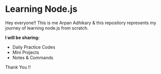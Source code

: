 # Learning Node.js

Hey everyone!! 
This is me Arpan Adhikary & this repository represents my journey of learning node.js from scratch.

**I will be sharing:**
- Daily Practice Codes
- Mini Projects
- Notes & Commands

Thank You !!
